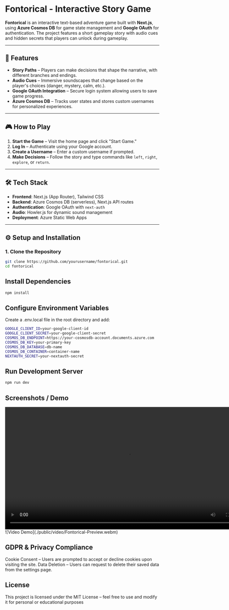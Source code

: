 # Fontorical - Interactive Story Game  

**Fontorical** is an interactive text-based adventure game built with **Next.js**, using **Azure Cosmos DB** for game state management and **Google OAuth** for authentication. The project features a short gameplay story with audio cues and hidden secrets that players can unlock during gameplay.  

---

## 🚀 Features  
- **Story Paths** – Players can make decisions that shape the narrative, with different branches and endings.  
- **Audio Cues** – Immersive soundscapes that change based on the player's choices (danger, mystery, calm, etc.).  
- **Google OAuth Integration** – Secure login system allowing users to save game progress.  
- **Azure Cosmos DB** – Tracks user states and stores custom usernames for personalized experiences.   

---

## 🎮 How to Play  
1. **Start the Game** – Visit the home page and click "Start Game."  
2. **Log In** – Authenticate using your Google account.  
3. **Create a Username** – Enter a custom username if prompted.  
4. **Make Decisions** – Follow the story and type commands like `left`, `right`, `explore`, or `return`.  

---

## 🛠️ Tech Stack  
- **Frontend**: Next.js (App Router), Tailwind CSS  
- **Backend**: Azure Cosmos DB (serverless), Next.js API routes  
- **Authentication**: Google OAuth with `next-auth`  
- **Audio**: Howler.js for dynamic sound management  
- **Deployment**: Azure Static Web Apps  

---

## ⚙️ Setup and Installation  
### 1. Clone the Repository  

```bash
git clone https://github.com/yourusername/fontorical.git
cd fontorical
```

## Install Dependencies
```bash
npm install
```

## Configure Environment Variables
Create a .env.local file in the root directory and add:
```bash
GOOGLE_CLIENT_ID=your-google-client-id
GOOGLE_CLIENT_SECRET=your-google-client-secret
COSMOS_DB_ENDPOINT=https://your-cosmosdb-account.documents.azure.com
COSMOS_DB_KEY=your-primary-key
COSMOS_DB_DATABASE=db-name
COSMOS_DB_CONTAINER=container-name
NEXTAUTH_SECRET=your-nextauth-secret
```

## Run Development Server
```bash
npm run dev
```




## Screenshots / Demo
<video controls width="800">
  <source src="./public/video/Fontorical-Preview.webm" type="video/webm">
</video>
![Video Demo](./public/video/Fontorical-Preview.webm)


## GDPR & Privacy Compliance
Cookie Consent – Users are prompted to accept or decline cookies upon visiting the site.
Data Deletion – Users can request to delete their saved data from the settings page.

## License
This project is licensed under the MIT License – feel free to use and modify it for personal or educational purposes
